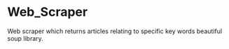 # Web_Scraper
Web scraper which returns articles relating to specific key words beautiful soup library. 
